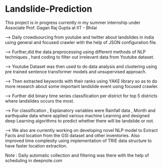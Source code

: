# Landslide-Prediction

This project is in progress currently in my summer internship under Associate Prof. Gagan Raj Gupta at IIT - Bhilai

--> Daily crowdsourcing from youtube and twitter about landslides in india using general and focused crawler with the help of JSON configuration file.

--> Further,did the data preprocessing using different methods of NLP techniques , hard coding to filter out irrelevant data from Youtube dataset.

--> Youtube Dataset was then used to do data analysis and clustering using pre trained sentence transformer models and unsupervised approach.

--> Then extracted keywords with their ranks using YAKE library so as to do more research about some important landslide event using focused crawler.

--> Further did binary time series classification per district for top 5 districts where landslides occurs the most.

--> For classification , Explanatory variables were Rainfall data , Month and earthquake data where applied various machine Learning and designed deep Learning algorithms to predict whether there will be landslide or not. 

--> We also are currently working on developing novel NLP model to Extract Facts and location from the GSI dataset and other inventories. Also improved time complexity using implementation of TRIE data structure to have faster location extraction. 

Note : Daily automatic collection and filtering was there with the help of scheduling in deepnote.com
